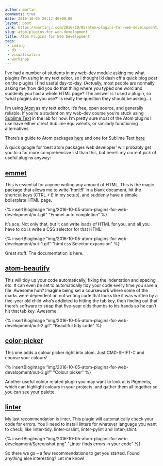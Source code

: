 ```yaml
---
author: martin
comments: true
date: 2016-10-05 20:17:40+00:00
layout: post
link: https://martinjc.com/2016/10/05/atom-plugins-for-web-development/
slug: atom-plugins-for-web-development
title: Atom Plugins for Web Development
tags:
 - coding
 - d3
 - visualisation
 - workshop
---
```


I’ve had a number of students in my web-dev module asking me what plugins I’m using in my text editor, so I thought I’d dash off a quick blog post on the plugins I find useful day-to-day. (Actually, most people are normally asking me ‘how did you do that thing where you typed one word and suddenly you had a whole HTML page? The answer is I used a plugin, so ‘what plugins do you use?’ is really the question they should be asking…)

I’m using [Atom](https://atom.io/) as my text editor. It’s free, open source, and generally reliable. If you’re a student on my web-dev course you’re stuck using [Sublime Text](https://www.sublimetext.com/) in the lab for now. I’m pretty sure most of the Atom plugins I use have either direct Sublime equivalents, or similarly functioning alternatives.

There’s a guide to Atom packages [here](here) and one for Sublime Text [here](https://www.sublimetext.com/docs/3/packages.html)

A quick google for ‘best atom packages web developer’ will probably get you to a far more comprehensive list than this, but here’s my current pick of useful plugins anyway:

## [emmet](https://atom.io/packages/emmet)

This is essential for anyone writing any amount of HTML. This is the magic package that allows me to write ‘html:5’ in a blank document, hit the shortcut keys (CTRL + E in my setup), and suddenly have a simple boilerplate HTML page.


{% insertBlogImage "img/2016-10-05-atom-plugins-for-web-development/out.gif" "Emmet auto completion" %}


It’s ace. Not only that, but it can write loads of HTML for you, and all you have to do is write a CSS selector for that HTML:

{% insertBlogImage "img/2016-10-05-atom-plugins-for-web-development/out-1.gif" "html css Selector expansion" %}

Great stuff. The documentation is here.

## [atom-beautify](https://atom.io/packages/atom-beautify)

This will tidy up your code automatically, fixing the indentation and spacing etc. It can even be set to automatically tidy your code every time you save a file. Awesome huh? Imagine being set a coursework where some of the marks were dependent on not writing code that looks like it was written by a five-year old child who’s addicted to hitting the tab key, then finding out that there’s software to strap that five-year olds thumbs to his hands so he can’t hit that tab key. Awesome.

{% insertBlogImage "img/2016-10-05-atom-plugins-for-web-development/out-2.gif" "Beautiful tidy code" %}

## [color-picker](https://atom.io/packages/color-picker)

This one adds a colour picker right into atom. Just CMD-SHIFT-C and choose your colours!

{% insertBlogImage "img/2016-10-05-atom-plugins-for-web-development/out-3.gif" "Colour picker" %}

Another useful colour related plugin you may want to look at is Pigments, which can highlight colours in your projects, and gather them all together so you can see your palette.

## [linter](https://atom.io/packages/linter)

My last recommendation is linter. This plugin will automatically check your code for errors. You’ll need to install linters for whatever language you want to check, like linter-tidy, linter-csslint, linter-pylint and linter-jshint.

{% insertBlogImage "img/2016-10-05-atom-plugins-for-web-development/Screenshot.png" "Linter finds errors in your code" %}

So there we go – a few recommendations to get you started. Found anything else interesting? Let me know!
